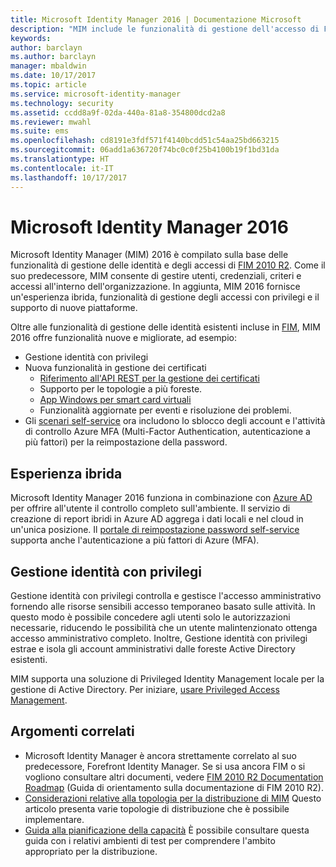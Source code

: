 ```yaml
---
title: Microsoft Identity Manager 2016 | Documentazione Microsoft
description: "MIM include le funzionalità di gestione dell'accesso di FIM 2010 e consente di gestire gli utenti, le credenziali, i criteri e l'accesso all'interno dell'organizzazione."
keywords: 
author: barclayn
ms.author: barclayn
manager: mbaldwin
ms.date: 10/17/2017
ms.topic: article
ms.service: microsoft-identity-manager
ms.technology: security
ms.assetid: ccdd8a9f-02da-440a-81a8-354800dcd2a8
ms.reviewer: mwahl
ms.suite: ems
ms.openlocfilehash: cd8191e3fdf571f4140bcdd51c54aa25bd663215
ms.sourcegitcommit: 06add1a636720f74bc0c0f25b4100b19f1bd31da
ms.translationtype: HT
ms.contentlocale: it-IT
ms.lasthandoff: 10/17/2017
---
```

# <a name="microsoft-identity-manager-2016"></a>Microsoft Identity Manager 2016

Microsoft Identity Manager (MIM) 2016 è compilato sulla base delle funzionalità di gestione delle identità e degli accessi di [FIM 2010 R2](https://technet.microsoft.com/library/jj133885.aspx). Come il suo predecessore, MIM consente di gestire utenti, credenziali, criteri e accessi all'interno dell'organizzazione.  In aggiunta, MIM 2016 fornisce un'esperienza ibrida, funzionalità di gestione degli accessi con privilegi e il supporto di nuove piattaforme.

Oltre alle funzionalità di gestione delle identità esistenti incluse in [FIM](https://technet.microsoft.com/library/jj133868), MIM 2016 offre funzionalità nuove e migliorate, ad esempio:

- Gestione identità con privilegi
- Nuova funzionalità in gestione dei certificati
  - [Riferimento all'API REST per la gestione dei certificati](./reference/certificate-management-rest-api-reference.md)
  - Supporto per le topologie a più foreste.
  - [App Windows per smart card virtuali](working-with-mim-certificate-manager.md)
  - Funzionalità aggiornate per eventi e risoluzione dei problemi. 
- Gli [scenari self-service](working-with-self-service-password-reset.md) ora includono lo sblocco degli account e l'attività di controllo Azure MFA (Multi-Factor Authentication, autenticazione a più fattori) per la reimpostazione della password.

## <a name="hybrid-experience"></a>Esperienza ibrida

Microsoft Identity Manager 2016 funziona in combinazione con [Azure AD](https://docs.microsoft.com/azure/active-directory/active-directory-whatis) per offrire all'utente il controllo completo sull'ambiente. Il servizio di creazione di report ibridi in Azure AD aggrega i dati locali e nel cloud in un'unica posizione. Il [portale di reimpostazione password self-service](working-with-self-service-password-reset.md) supporta anche l'autenticazione a più fattori di Azure (MFA).

## <a name="privileged-identity-management"></a>Gestione identità con privilegi

Gestione identità con privilegi controlla e gestisce l'accesso amministrativo fornendo alle risorse sensibili accesso temporaneo basato sulle attività. In questo modo è possibile concedere agli utenti solo le autorizzazioni necessarie, riducendo le possibilità che un utente malintenzionato ottenga accesso amministrativo completo. Inoltre, Gestione identità con privilegi estrae e isola gli account amministrativi dalle foreste Active Directory esistenti.

MIM supporta una soluzione di Privileged Identity Management locale per la gestione di Active Directory. Per iniziare, [usare Privileged Access Management](./pam/privileged-identity-management-for-active-directory-domain-services.md).

## <a name="related-topics"></a>Argomenti correlati

- Microsoft Identity Manager è ancora strettamente correlato al suo predecessore, Forefront Identity Manager. Se si usa ancora FIM o si vogliono consultare altri documenti, vedere [FIM 2010 R2 Documentation Roadmap](https://technet.microsoft.com/library/jj133885.aspx) (Guida di orientamento sulla documentazione di FIM 2010 R2).
- [Considerazioni relative alla topologia per la distribuzione di MIM](topology-considerations.md) Questo articolo presenta varie topologie di distribuzione che è possibile implementare.
- [Guida alla pianificazione della capacità](capacity-planning-guide.md) È possibile consultare questa guida con i relativi ambienti di test per comprendere l'ambito appropriato per la distribuzione.